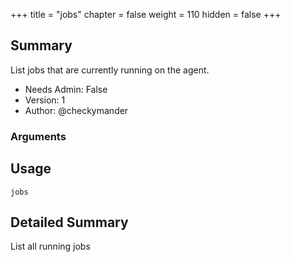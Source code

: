 +++
title = "jobs"
chapter = false
weight = 110
hidden = false
+++

## Summary
List jobs that are currently running on the agent.
 
- Needs Admin: False  
- Version: 1  
- Author: @checkymander  

### Arguments

## Usage

```
jobs
```


## Detailed Summary

List all running jobs